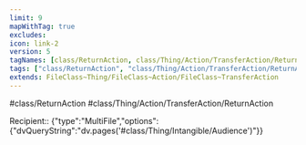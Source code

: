 ```yaml
---
limit: 9
mapWithTag: true
excludes:
icon: link-2
version: 5
tagNames: [class/ReturnAction, class/Thing/Action/TransferAction/ReturnAction, schema-org/ReturnAction]
tags: ["class/ReturnAction", "class/Thing/Action/TransferAction/ReturnAction"]
extends: FileClass~Thing/FileClass~Action/FileClass~TransferAction
---
```


#class/ReturnAction
#class/Thing/Action/TransferAction/ReturnAction

Recipient:: {"type":"MultiFile","options":{"dvQueryString":"dv.pages('#class/Thing/Intangible/Audience')"}}
